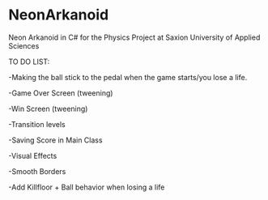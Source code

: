 # NeonArkanoid
Neon Arkanoid in C# for the Physics Project at Saxion University of Applied Sciences

TO DO LIST:

-Making the ball stick to the pedal when the game starts/you lose a life.

-Game Over Screen (tweening)

-Win Screen (tweening)

-Transition levels

-Saving Score in Main Class

-Visual Effects

-Smooth Borders

-Add Killfloor + Ball behavior when losing a life

